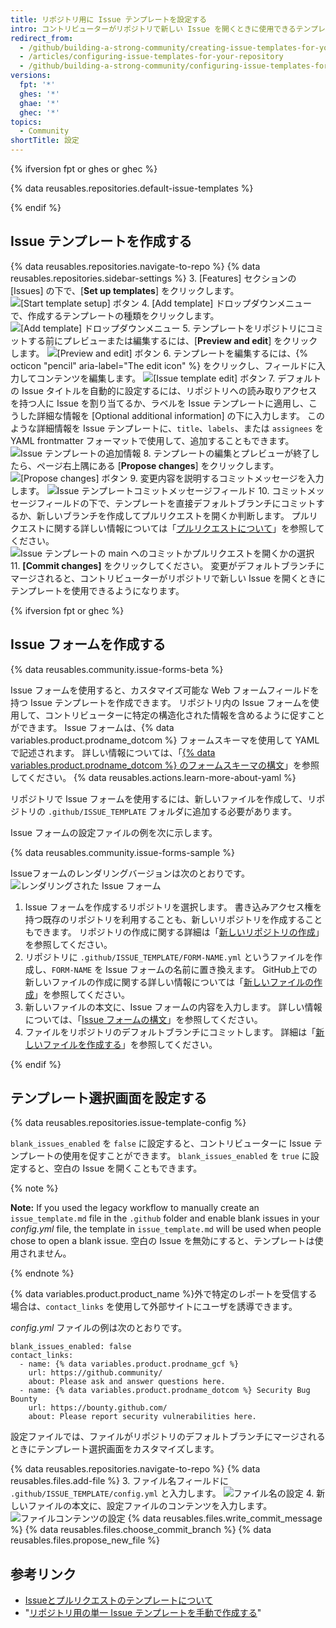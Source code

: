 ```yaml
---
title: リポジトリ用に Issue テンプレートを設定する
intro: コントリビューターがリポジトリで新しい Issue を開くときに使用できるテンプレートをカスタマイズできます。
redirect_from:
  - /github/building-a-strong-community/creating-issue-templates-for-your-repository
  - /articles/configuring-issue-templates-for-your-repository
  - /github/building-a-strong-community/configuring-issue-templates-for-your-repository
versions:
  fpt: '*'
  ghes: '*'
  ghae: '*'
  ghec: '*'
topics:
  - Community
shortTitle: 設定
---
```


{% ifversion fpt or ghes or ghec %}

{% data reusables.repositories.default-issue-templates %}

{% endif %}

## Issue テンプレートを作成する

{% data reusables.repositories.navigate-to-repo %}
{% data reusables.repositories.sidebar-settings %}
3. [Features] セクションの [Issues] の下で、[**Set up templates**] をクリックします。 ![[Start template setup] ボタン](/assets/images/help/repository/set-up-templates.png)
4. [Add template] ドロップダウンメニューで、作成するテンプレートの種類をクリックします。 ![[Add template] ドロップダウンメニュー](/assets/images/help/repository/add-template-drop-down-menu.png)
5. テンプレートをリポジトリにコミットする前にプレビューまたは編集するには、[**Preview and edit**] をクリックします。 ![[Preview and edit] ボタン](/assets/images/help/repository/preview-and-edit-button.png)
6. テンプレートを編集するには、{% octicon "pencil" aria-label="The edit icon" %} をクリックし、フィールドに入力してコンテンツを編集します。 ![[Issue template edit] ボタン](/assets/images/help/repository/issue-template-edit-button.png)
7. デフォルトの Issue タイトルを自動的に設定するには、リポジトリへの読み取りアクセスを持つ人に Issue を割り当てるか、ラベルを Issue テンプレートに適用し、こうした詳細な情報を [Optional additional information] の下に入力します。 このような詳細情報を Issue テンプレートに、`title`、`labels`、または `assignees` を YAML frontmatter フォーマットで使用して、追加することもできます。 ![Issue テンプレートの追加情報](/assets/images/help/repository/additional-issue-template-info.png)
8. テンプレートの編集とプレビューが終了したら、ページ右上隅にある [**Propose changes**] をクリックします。 ![[Propose changes] ボタン](/assets/images/help/repository/propose-changes-button.png)
9. 変更内容を説明するコミットメッセージを入力します。 ![Issue テンプレートコミットメッセージフィールド](/assets/images/help/repository/issue-template-commit-message-field.png)
10. コミットメッセージフィールドの下で、テンプレートを直接デフォルトブランチにコミットするか、新しいブランチを作成してプルリクエストを開くか判断します。 プルリクエストに関する詳しい情報については「[プルリクエストについて](/pull-requests/collaborating-with-pull-requests/proposing-changes-to-your-work-with-pull-requests/about-pull-requests)」を参照してください。 ![Issue テンプレートの main へのコミットかプルリクエストを開くかの選択](/assets/images/help/repository/issue-template-commit-to-master-or-open-pull-request.png)
11. **[Commit changes]** をクリックしてください。 変更がデフォルトブランチにマージされると、コントリビューターがリポジトリで新しい Issue を開くときにテンプレートを使用できるようになります。

{% ifversion fpt or ghec %}

## Issue フォームを作成する

{% data reusables.community.issue-forms-beta %}

Issue フォームを使用すると、カスタマイズ可能な Web フォームフィールドを持つ Issue テンプレートを作成できます。 リポジトリ内の Issue フォームを使用して、コントリビューターに特定の構造化された情報を含めるように促すことができます。 Issue フォームは、{% data variables.product.prodname_dotcom %} フォームスキーマを使用して YAML で記述されます。 詳しい情報については、「[{% data variables.product.prodname_dotcom %} のフォームスキーマの構文](/communities/using-templates-to-encourage-useful-issues-and-pull-requests/syntax-for-githubs-form-schema)」を参照してください。 {% data reusables.actions.learn-more-about-yaml %}

リポジトリで Issue フォームを使用するには、新しいファイルを作成して、リポジトリの `.github/ISSUE_TEMPLATE` フォルダに追加する必要があります。

Issue フォームの設定ファイルの例を次に示します。

{% data reusables.community.issue-forms-sample %}

Issueフォームのレンダリングバージョンは次のとおりです。  ![レンダリングされた Issue フォーム](/assets/images/help/repository/sample-issue-form.png)

1. Issue フォームを作成するリポジトリを選択します。 書き込みアクセス権を持つ既存のリポジトリを利用することも、新しいリポジトリを作成することもできます。 リポジトリの作成に関する詳細は「[新しいリポジトリの作成](/articles/creating-a-new-repository)」を参照してください。
2. リポジトリに `.github/ISSUE_TEMPLATE/FORM-NAME.yml` というファイルを作成し、`FORM-NAME` を Issue フォームの名前に置き換えます。 GitHub上での新しいファイルの作成に関する詳しい情報については「[新しいファイルの作成](/github/managing-files-in-a-repository/creating-new-files)」を参照してください。
3. 新しいファイルの本文に、Issue フォームの内容を入力します。 詳しい情報については、「[Issue フォームの構文](/communities/using-templates-to-encourage-useful-issues-and-pull-requests/syntax-for-issue-forms)」を参照してください。
4. ファイルをリポジトリのデフォルトブランチにコミットします。 詳細は「[新しいファイルを作成する](/github/managing-files-in-a-repository/creating-new-files)」を参照してください。

{% endif %}

## テンプレート選択画面を設定する

{% data reusables.repositories.issue-template-config %}

`blank_issues_enabled` を `false` に設定すると、コントリビューターに Issue テンプレートの使用を促すことができます。 `blank_issues_enabled` を `true` に設定すると、空白の Issue を開くこともできます。

{% note %}

**Note:** If you used the legacy workflow to manually create an `issue_template.md` file in the `.github` folder and enable blank issues in your *config.yml* file, the template in `issue_template.md` will be used when people chose to open a blank issue. 空白の Issue を無効にすると、テンプレートは使用されません。

{% endnote %}

{% data variables.product.product_name %}外で特定のレポートを受信する場合は、`contact_links` を使用して外部サイトにユーザを誘導できます。

*config.yml* ファイルの例は次のとおりです。

```yaml{:copy}
blank_issues_enabled: false
contact_links:
  - name: {% data variables.product.prodname_gcf %}
    url: https://github.community/
    about: Please ask and answer questions here.
  - name: {% data variables.product.prodname_dotcom %} Security Bug Bounty
    url: https://bounty.github.com/
    about: Please report security vulnerabilities here.
```

設定ファイルでは、ファイルがリポジトリのデフォルトブランチにマージされるときにテンプレート選択画面をカスタマイズします。

{% data reusables.repositories.navigate-to-repo %}
{% data reusables.files.add-file %}
3. ファイル名フィールドに `.github/ISSUE_TEMPLATE/config.yml` と入力します。 ![ファイル名の設定](/assets/images/help/repository/template-config-file-name.png)
4. 新しいファイルの本文に、設定ファイルのコンテンツを入力します。 ![ファイルコンテンツの設定](/assets/images/help/repository/template-config-file-content.png)
{% data reusables.files.write_commit_message %}
{% data reusables.files.choose_commit_branch %}
{% data reusables.files.propose_new_file %}

## 参考リンク

- [Issueとプルリクエストのテンプレートについて](/articles/about-issue-and-pull-request-templates)
- "[リポジトリ用の単一 Issue テンプレートを手動で作成する](/articles/manually-creating-a-single-issue-template-for-your-repository)"

